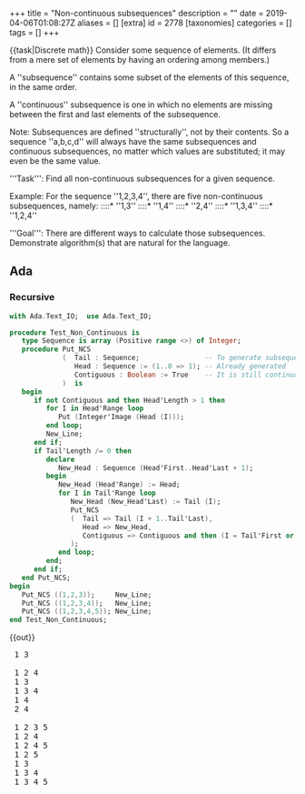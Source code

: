 +++
title = "Non-continuous subsequences"
description = ""
date = 2019-04-06T01:08:27Z
aliases = []
[extra]
id = 2778
[taxonomies]
categories = []
tags = []
+++

{{task|Discrete math}}
Consider some sequence of elements. (It differs from a mere set of elements by having an ordering among members.)

A ''subsequence'' contains some subset of the elements of this sequence, in the same order.

A ''continuous'' subsequence is one in which no elements are missing between the first and last elements of the subsequence.

Note: Subsequences are defined ''structurally'', not by their contents.
So a sequence ''a,b,c,d'' will always have the same subsequences and continuous subsequences, no matter which values are substituted; it may even be the same value.

'''Task''': Find all non-continuous subsequences for a given sequence.

Example: For the sequence   ''1,2,3,4'',   there are five non-continuous subsequences, namely:
::::*   ''1,3''
::::*   ''1,4''
::::*   ''2,4''
::::*   ''1,3,4''
::::*   ''1,2,4''

'''Goal''': There are different ways to calculate those subsequences. Demonstrate algorithm(s) that are natural for the language.


## Ada


### Recursive


```ada
with Ada.Text_IO;  use Ada.Text_IO;

procedure Test_Non_Continuous is
   type Sequence is array (Positive range <>) of Integer;
   procedure Put_NCS
             (  Tail : Sequence;                -- To generate subsequences of
                Head : Sequence := (1..0 => 1); -- Already generated
                Contiguous : Boolean := True    -- It is still continuous
             )  is
   begin
      if not Contiguous and then Head'Length > 1 then
         for I in Head'Range loop
            Put (Integer'Image (Head (I)));
         end loop;
         New_Line;
      end if;
      if Tail'Length /= 0 then
         declare
            New_Head : Sequence (Head'First..Head'Last + 1);
         begin
            New_Head (Head'Range) := Head;
            for I in Tail'Range loop
               New_Head (New_Head'Last) := Tail (I);
               Put_NCS
               (  Tail => Tail (I + 1..Tail'Last),
                  Head => New_Head,
                  Contiguous => Contiguous and then (I = Tail'First or else Head'Length = 0)
               );
            end loop;
         end;
      end if;
   end Put_NCS;
begin
   Put_NCS ((1,2,3));     New_Line;
   Put_NCS ((1,2,3,4));   New_Line;
   Put_NCS ((1,2,3,4,5)); New_Line;
end Test_Non_Continuous;
```


{{out}}
<pre style="height:30ex;overflow:scroll"> 1 3

 1 2 4
 1 3
 1 3 4
 1 4
 2 4

 1 2 3 5
 1 2 4
 1 2 4 5
 1 2 5
 1 3
 1 3 4
 1 3 4 5
 1 3 5
 1 4
 1 4 5
 1 5
 2 3 5
 2 4
 2 4 5
 2 5
 3 5
```



## ALGOL 68


### Recursive

{{trans|Ada}} - note: This specimen retains the original [[Non-continuous subsequences#Ada|Ada]] coding style.
{{wont work with|ALGOL 68|Revision 1 - ANDIF, OREL extensions to language used - used to mimic Ada}}
{{works with|ALGOL 68G|Any - tested with release [http://sourceforge.net/projects/algol68/files/algol68g/algol68g-1.18.0/algol68g-1.18.0-9h.tiny.el5.centos.fc11.i386.rpm/download 1.18.0-9h.tiny]}}

{{works with|ELLA ALGOL 68|Any (with appropriate job cards) - tested with release [http://sourceforge.net/projects/algol68/files/algol68toc/algol68toc-1.8.8d/algol68toc-1.8-8d.fc9.i386.rpm/download 1.8-8d]}}

```algol68
PROC test non continuous = VOID: BEGIN
   MODE SEQMODE = CHAR;
   MODE SEQ = [1:0]SEQMODE;
   MODE YIELDSEQ = PROC(SEQ)VOID;

   PROC gen ncs =
             (  SEQ tail,       # To generate subsequences of #
                SEQ head,       #           Already generated #
                BOOL contiguous,#      It is still continuous #
                YIELDSEQ yield
             )  VOID:
   BEGIN
      IF NOT contiguous ANDTH UPB head > 1 THEN
         yield (head)
      FI;
      IF UPB tail /= 0 THEN
            [UPB head+1]SEQMODE new head;
            new head [:UPB head] := head;
            FOR i TO UPB tail DO
               new head [UPB new head] := tail [i];
               gen ncs
               (  tail[i + 1:UPB tail],
                  new head,
                  contiguous ANDTH (i = LWB tail OREL UPB head = 0),
                  yield
               )
            OD
      FI
   END # put ncs #;

 # FOR SEQ seq IN # gen ncs(("a","e","i","o","u"), (), TRUE, # ) DO ( #
 ##   (SEQ seq)VOID:
      print((seq, new line))
 # OD # )
END; test non continuous
```

{{out}}

```txt

aeiu
aeo
aeou
aeu
ai
aio
aiou
aiu
ao
aou
au
eiu
eo
eou
eu
iu

```


### Iterative

{{trans|C}} - note: This specimen retains the original [[Non-continuous subsequences#C|C]] coding style.

{{works with|ALGOL 68|Revision 1 - no extensions to language used}}

{{works with|ALGOL 68G|Any - tested with release [http://sourceforge.net/projects/algol68/files/algol68g/algol68g-1.18.0/algol68g-1.18.0-9h.tiny.el5.centos.fc11.i386.rpm/download 1.18.0-9h.tiny]}}

{{works with|ELLA ALGOL 68|Any (with appropriate job cards) - tested with release [http://sourceforge.net/projects/algol68/files/algol68toc/algol68toc-1.8.8d/algol68toc-1.8-8d.fc9.i386.rpm/download 1.8-8d]}}

Note: This specimen can only handle sequences of length less than ''bits width'' of '''bits'''.

```algol68
MODE SEQMODE = STRING;
MODE SEQ = [1:0]SEQMODE;
MODE YIELDSEQ = PROC(SEQ)VOID;

PROC gen ncs = (SEQ seq, YIELDSEQ yield)VOID:
BEGIN
  IF UPB seq - 1 > bits width THEN stop FI;
  [UPB seq]SEQMODE out;  INT upb out;

  BITS lim := 16r1 SHL UPB seq;
  BITS upb k := lim SHR 1;
  # assert(lim); #

  BITS empty = 16r000000000; # const #

  FOR j TO ABS lim-1 DO
    INT state := 1;
    BITS k1 := upb k;
    WHILE k1 NE empty DO
      BITS b := BIN j AND k1;
      CASE state IN
        # state 1 # IF b NE empty THEN state +:= 1 FI,
        # state 2 # IF b EQ empty THEN state +:= 1 FI,
        # state 3 #
          BEGIN
            IF b EQ empty THEN GO TO continue k1 FI;
            upb out := 0;
            BITS k2 := upb k; FOR i WHILE k2 NE empty DO
              IF (BIN j AND k2) NE empty THEN out[upb out +:= 1] := seq[i] FI;
              k2 := k2 SHR 1
            OD;
            yield(out[:upb out]);
            k1 := empty # empty: ending containing loop #
         END
      ESAC;
      continue k1: k1 := k1 SHR 1
    OD
  OD
END;

main:(
  []STRING seqs = ("a","e","i","o","u");
# FOR SEQ seq IN # gen ncs(seqs, # ) DO ( #
##   (SEQ seq)VOID:
    print((seq, new line))
# OD # )
)
```

{{out}}

```txt

iu
eu
eo
eou
eiu
au
ao
aou
ai
aiu
aio
aiou
aeu
aeo
aeou
aeiu

```



## AutoHotkey

using filtered templates
ahk forum: [http://www.autohotkey.com/forum/viewtopic.php?p=277328#277328 discussion]


```AutoHotkey
MsgBox % noncontinuous("a,b,c,d,e", ",")
MsgBox % noncontinuous("1,2,3,4", ",")

noncontinuous(list, delimiter)
{
stringsplit, seq, list, %delimiter%
n := seq0                                            ; sequence length
Loop % x := (1<<n) - 1 {                                  ; try all 0-1 candidate sequences
   If !RegExMatch(b:=ToBin(A_Index,n),"^0*1*0*$") {  ; drop continuous subsequences
      Loop Parse, b
         t .= A_LoopField ? seq%A_Index% " " : ""         ; position -> number
		 t .= "`n"                                   ; new sequences in new lines
   }
}
return t
}

ToBin(n,W=16) {  ; LS W-bits of Binary representation of n
   Return W=1 ? n&1 : ToBin(n>>1,W-1) . n&1
}
```



## BBC BASIC

{{works with|BBC BASIC for Windows}}

```bbcbasic
      DIM list1$(3)
      list1$() = "1", "2", "3", "4"
      PRINT "For [1, 2, 3, 4] non-continuous subsequences are:"
      PROCnon_continuous_subsequences(list1$())
      DIM list2$(4)
      list2$() = "1", "2", "3", "4", "5"
      PRINT "For [1, 2, 3, 4, 5] non-continuous subsequences are:"
      PROCnon_continuous_subsequences(list2$())
      END

      DEF PROCnon_continuous_subsequences(l$())
      LOCAL i%, j%, g%, n%, r%, s%, w%, a$, b$
      n% = DIM(l$(),1)
      FOR s% = 0 TO n%-2
        FOR g% = s%+1 TO n%-1
          a$ = "["
          FOR i% = s% TO g%-1
            a$ += l$(i%) + ", "
          NEXT
          FOR w% = 1 TO n%-g%
            r% = n%+1-g%-w%
            FOR i% = 1 TO 2^r%-1 STEP 2
              b$ = a$
              FOR j% = 0 TO r%-1
                IF i% AND 2^j% b$ += l$(g%+w%+j%) + ", "
              NEXT
              PRINT LEFT$(LEFT$(b$)) + "]"
            NEXT i%
          NEXT w%
        NEXT g%
      NEXT s%
      ENDPROC
```

{{out}}

```txt

For [1, 2, 3, 4] non-continuous subsequences are:
[1, 3]
[1, 3, 4]
[1, 4]
[1, 2, 4]
[2, 4]
For [1, 2, 3, 4, 5] non-continuous subsequences are:
[1, 3]
[1, 3, 4]
[1, 3, 5]
[1, 3, 4, 5]
[1, 4]
[1, 4, 5]
[1, 5]
[1, 2, 4]
[1, 2, 4, 5]
[1, 2, 5]
[1, 2, 3, 5]
[2, 4]
[2, 4, 5]
[2, 5]
[2, 3, 5]
[3, 5]

```



## Bracmat


```Bracmat
( ( noncontinuous
  =   sub
    .     ( sub
          =   su a nc
            .   !arg:(?su.?nc)
              &   !su
                :   %
                    %?a
                    ( %:[%(sub$(!sjt.!nc !a))
                    |   ?
                      & !nc:~
                      & out$(!nc !a)
                      & ~
                    )
          )
        & sub$(dummy !arg.)
      |
  )
& noncontinuous$(e r n i t)
);

```

{{out}}

```txt
e n t
e n
e n i
e n i t
e i
e i t
e t
e r i
e r i t
e r t
e r n t
r i
r i t
r t
r n t
n t
```



## C

Note: This specimen can only handle lists of length less than the number of bits in an '''int'''.

```C>#include <assert.h

#include <stdio.h>

int main(int c, char **v)
{
	unsigned int n = 1 << (c - 1), i = n, j, k;
	assert(n);

	while (i--) {
		if (!(i & (i + (i & -(int)i)))) // consecutive 1s
			continue;

		for (j = n, k = 1; j >>= 1; k++)
			if (i & j) printf("%s ", v[k]);

		putchar('\n');
	}

	return 0;
}
```

Example use:

```txt

$ ./noncont 1 2 3 4
1 2 4
1 3 4
1 3
2 4
1 4
$ ./noncont 1 2 3 4 5 6 7 8 9 0 | wc -l
968

```


Using "consecutive + gap + any subsequence" to produce disjointed sequences:

```c
#include <assert.h>
#include <stdio.h>
#include <stdlib.h>

void binprint(unsigned int n, unsigned int m)
{
	char c[sizeof(n) * 8 + 1];
	int i = 0;
	while (m >>= 1)	c[i++] = n & m ? '#' : '-';
	c[i] = 0;
	puts(c);
}

int main(int c, char **v)
{
	unsigned int n, gap, left, right;
	if (c < 2 || ! (n = 1 << atoi(v[1]))) n = 16;

	for (gap = 2; gap < n; gap <<= 1)
		for (left = gap << 1; left < n; left |= left << 1)
			for (right = 1; right < gap; right++)
				binprint(left | right, n);

	return 0;
}
```


### Recursive method

Using recursion and a state transition table.

```c
#include <stdio.h>

typedef unsigned char sint;
enum states { s_blnk = 0, s_tran, s_cont, s_disj };

/* Recursively look at each item in list, taking both choices of
   picking the item or not.  The state at each step depends on prvious
   pickings, with the state transition table:
	blank + no pick -> blank
	blank + pick -> contiguous
	transitional + no pick -> transitional
	transitional + pick -> disjoint
	contiguous + no pick -> transitional
	contiguous + pick -> contiguous
	disjoint + pick -> disjoint
	disjoint + no pick -> disjoint
   At first step, before looking at any item, state is blank.
   Because state is known at each step and needs not be calculated,
   it can be quite fast.
*/
unsigned char tbl[][2] = {
	{ s_blnk, s_cont },
	{ s_tran, s_disj },
	{ s_tran, s_cont },
	{ s_disj, s_disj },
};

void pick(sint n, sint step, sint state, char **v, unsigned long bits)
{
	int i, b;
	if (step == n) {
		if (state != s_disj) return;
		for (i = 0, b = 1; i < n; i++, b <<= 1)
			if ((b & bits)) printf("%s ", v[i]);
		putchar('\n');
		return;
	}

	bits <<= 1;
	pick(n, step + 1, tbl[state][0], v, bits); /* no pick */
	pick(n, step + 1, tbl[state][1], v, bits | 1); /* pick */
}

int main(int c, char **v)
{
	if (c - 1 >= sizeof(unsigned long) * 4)
		printf("Too many items");
	else
		pick(c - 1, 0, s_blnk, v + 1, 0);
	return 0;
}
```
running it:

```txt
% ./a.out 1 2 3 4
1 3
1 4
2 4
1 2 4
1 3 4
% ./a.out 1 2 3 4 5 6 7 8 9 0 | wc -l
968
```



## C++


```cpp

/*
 * Nigel Galloway, July 19th., 2017 - Yes well is this any better?
 */
class N{
  uint n,i,g,e,l;
public:
  N(uint n): n(n-1),i{},g{},e(1),l(n-1){}
  bool hasNext(){
    g=(1<<n)+e;for(i=l;i<n;++i) g+=1<<i;
    if (l==2)             {l=--n; e=1; return true;}
    if (e<((1<<(l-1))-1)) {++e;        return true;}
                           e=1; --l;   return (l>0);
  }
  uint next() {return g;}
};

```

Which may be used as follows:

```cpp

int main(){
  N n(4);
  while (n.hasNext()) std::cout << n.next() << "\t* " << std::bitset<4>(n.next()) << std::endl;
}

```

{{out}}

```txt

9       * 1001
10      * 1010
11      * 1011
13      * 1101
5       * 0101

```

I can count the length of the sequence:

```cpp

int main(){
  N n(31);
  int z{};for (;n.hasNext();++z); std::cout << z << std::endl;
}

```

{{out}}

```txt

2147483151

```



## C#


```c#
using System;
using System.Collections.Generic;
using System.Linq;

class Program
{
    public static void Main() {
        var sequence = new[] { "A", "B", "C", "D" };
        foreach (var subset in Subsets(sequence.Length).Where(s => !IsContinuous(s))) {
            Console.WriteLine(string.Join(" ", subset.Select(i => sequence[i])));
        }
    }

    static IEnumerable<List<int>> Subsets(int length) {
        int[] values = Enumerable.Range(0, length).ToArray();
        var stack = new Stack<int>(length);
        for (int i = 0; stack.Count > 0 || i < length; ) {
            if (i < length) {
                stack.Push(i++);
                yield return (from index in stack.Reverse() select values[index]).ToList();
            } else {
                i = stack.Pop() + 1;
                if (stack.Count > 0) i = stack.Pop() + 1;
            }
        }
    }

    static bool IsContinuous(List<int> list) => list[list.Count - 1] - list[0] + 1 == list.Count;

}
```

{{out}}

```txt

A B D
A C
A C D
A D
B D

```



## Clojure


Here's a simple approach that uses the clojure.contrib.combinatorics library to generate subsequences, and then filters out the continuous subsequences using a naïve subseq test:


```lisp

(use '[clojure.contrib.combinatorics :only (subsets)])

(defn of-min-length [min-length]
  (fn [s] (>= (count s) min-length)))

(defn runs [c l]
  (map (partial take l) (take-while not-empty (iterate rest c))))

(defn is-subseq? [c sub]
  (some identity (map = (runs c (count sub)) (repeat sub))))

(defn non-continuous-subsequences [s]
  (filter (complement (partial is-subseq? s)) (subsets s)))


(filter (of-min-length 2) (non-continuous-subsequences [:a :b :c :d]))

```



## CoffeeScript

Use binary bitmasks to enumerate our sequences.

```coffeescript

is_contigous_binary = (n) ->
  # return true if binary representation of n is
  # of the form 1+0+
  # examples:
  #     0 true
  #     1 true
  #   100 true
  #   110 true
  #  1001 false
  #  1010 false

  # special case zero, or you'll get an infinite loop later
  return true if n == 0

  # first remove 0s from end
  while n % 2 == 0
    n = n / 2

  # next, take advantage of the fact that a continuous
  # run of 1s would be of the form 2^n - 1
  is_power_of_two(n + 1)

is_power_of_two = (m) ->
  while m % 2 == 0
    m = m / 2
  m == 1

seq_from_bitmap = (arr, n) ->
  # grabs elements from array according to a bitmap
  # e.g. if n == 13 (1101), and arr = ['a', 'b', 'c', 'd'],
  # then return ['a', 'c', 'd'] (flipping bits to 1011, so
  # that least significant bit comes first)
  i = 0
  new_arr = []
  while n > 0
    if n % 2 == 1
      new_arr.push arr[i]
      n -= 1
    n /= 2
    i += 1
  new_arr

non_contig_subsequences = (arr) ->
  # Return all subsqeuences from an array that have a "hole" in
  # them.  The order of the subsequences is not specified here.

  # This algorithm uses binary counting, so it is limited to
  # small lists, but large lists would be unwieldy regardless.
  bitmasks = [0...Math.pow(2, arr.length)]
  (seq_from_bitmap arr, n for n in bitmasks when !is_contigous_binary n)

arr = [1,2,3,4]
console.log non_contig_subsequences arr
for n in [1..10]
  arr = [1..n]
  num_solutions = non_contig_subsequences(arr).length
  console.log "for n=#{n} there are #{num_solutions} solutions"

```


{{out}}

```txt

> coffee non_contig_subseq.coffee
[ [ 1, 3 ],
  [ 1, 4 ],
  [ 2, 4 ],
  [ 1, 2, 4 ],
  [ 1, 3, 4 ] ]
for n=1 there are 0 solutions
for n=2 there are 0 solutions
for n=3 there are 1 solutions
for n=4 there are 5 solutions
for n=5 there are 16 solutions
for n=6 there are 42 solutions
for n=7 there are 99 solutions
for n=8 there are 219 solutions
for n=9 there are 466 solutions
for n=10 there are 968 solutions

```



## Common Lisp


<!-- kind thanks to people on #lisp for keeping me company while i debugged this one.
     originally i had (mapcar #'car ...) in function's last expression and sat dumbfounded
     looking at the screen wondering what's wrong for about half an hour -->


```lisp
(defun all-subsequences (list)
  (labels ((subsequences (tail &optional (acc '()) (result '()))
             "Return a list of the subsequence designators of the
              subsequences of tail. Each subsequence designator is a
              list of tails of tail, the subsequence being the first
              element of each tail."
             (if (endp tail)
               (list* (reverse acc) result)
               (subsequences (rest tail) (list* tail acc)
                             (append (subsequences (rest tail) acc) result))))
           (continuous-p (subsequence-d)
             "True if the designated subsequence is continuous."
             (loop for i in subsequence-d
                   for j on (first subsequence-d)
                   always (eq i j)))
           (designated-sequence (subsequence-d)
             "Destructively transforms a subsequence designator into
              the designated subsequence."
             (map-into subsequence-d 'first subsequence-d)))
    (let ((nc-subsequences (delete-if #'continuous-p (subsequences list))))
      (map-into nc-subsequences #'designated-sequence nc-subsequences))))
```


{{trans|Scheme}}


```lisp
(defun all-subsequences2 (list)
  (labels ((recurse (s list)
             (if (endp list)
                 (if (>= s 3)
                     '(())
                     '())
                 (let ((x (car list))
                       (xs (cdr list)))
                   (if (evenp s)
                       (append (mapcar (lambda (ys) (cons x ys))
                                       (recurse (+ s 1) xs))
                               (recurse s xs))
                       (append (mapcar (lambda (ys) (cons x ys))
                                       (recurse s xs))
                               (recurse (+ s 1) xs)))))))
    (recurse 0 list)))
```



## D


### Recursive Version

{{trans|Python}}

```d
T[][] ncsub(T)(in T[] seq, in uint s=0) pure nothrow @safe {
    if (seq.length) {
        typeof(return) aux;
        foreach (ys; ncsub(seq[1 .. $], s + !(s % 2)))
            aux ~= seq[0] ~ ys;
        return aux ~ ncsub(seq[1 .. $], s + s % 2);
    } else
        return new typeof(return)(s >= 3, 0);
}

void main() @safe {
    import std.stdio;

    [1, 2, 3].ncsub.writeln;
    [1, 2, 3, 4].ncsub.writeln;
    foreach (const nc; [1, 2, 3, 4, 5].ncsub)
        nc.writeln;
}
```

{{out}}

```txt
[[1, 3]]
[[1, 2, 4], [1, 3, 4], [1, 3], [1, 4], [2, 4]]
[1, 2, 3, 5]
[1, 2, 4, 5]
[1, 2, 4]
[1, 2, 5]
[1, 3, 4, 5]
[1, 3, 4]
[1, 3, 5]
[1, 3]
[1, 4, 5]
[1, 4]
[1, 5]
[2, 3, 5]
[2, 4, 5]
[2, 4]
[2, 5]
[3, 5]
```



### Faster Lazy Version

This version doesn't copy the sub-arrays.

```d
struct Ncsub(T) {
    T[] seq;

    int opApply(int delegate(ref T[]) dg) const {
        immutable n = seq.length;
        int result;
        auto S = new T[n];

        OUTER: foreach (immutable i; 1 .. 1 << n) {
            uint lenS;
            bool nc = false;
            foreach (immutable j; 0 .. n + 1) {
                immutable k = i >> j;
                if (k == 0) {
                    if (nc) {
                        auto auxS = S[0 .. lenS];
                        result = dg(auxS);
                        if (result)
                            break OUTER;
                    }
                    break;
                } else if (k % 2) {
                    S[lenS] = seq[j];
                    lenS++;
                } else if (lenS)
                    nc = true;
            }
        }

        return result;
    }
}

void main() {
    import std.array, std.range;

    //assert(24.iota.array.Ncsub!int.walkLength == 16_776_915);
    auto r = 24.iota.array;
    uint counter = 0;
    foreach (s; Ncsub!int(r))
        counter++;
    assert(counter == 16_776_915);
}
```



### Generator Version

This version doesn't copy the sub-arrays, and it's a little slower than the opApply-based version.

```d
import std.stdio, std.array, std.range, std.concurrency;

Generator!(T[]) ncsub(T)(in T[] seq) {
    return new typeof(return)({
        immutable n = seq.length;
        auto S = new T[n];

        foreach (immutable i; 1 .. 1 << n) {
            uint lenS = 0;
            bool nc = false;
            foreach (immutable j; 0 .. n + 1) {
                immutable k = i >> j;
                if (k == 0) {
                    if (nc)
                        yield(S[0 .. lenS]);
                    break;
                } else if (k % 2) {
                    S[lenS] = seq[j];
                    lenS++;
                } else if (lenS)
                    nc = true;
            }
        }
    });
}

void main() {
    assert(24.iota.array.ncsub.walkLength == 16_776_915);

    [1, 2, 3].ncsub.writeln;
    [1, 2, 3, 4].ncsub.writeln;
    foreach (const nc; [1, 2, 3, 4, 5].ncsub)
        nc.writeln;
}
```



## Elixir

{{trans|Erlang}}

```elixir
defmodule RC do
  defp masks(n) do
    maxmask = trunc(:math.pow(2, n)) - 1
    Enum.map(3..maxmask, &Integer.to_string(&1, 2))
    |> Enum.filter_map(&contains_noncont(&1), &String.rjust(&1, n, ?0)) # padding
  end

  defp contains_noncont(n) do
    Regex.match?(~r/10+1/, n)
  end

  defp apply_mask_to_list(mask, list) do
    Enum.zip(to_char_list(mask), list)
    |> Enum.filter_map(fn {include, _} -> include > ?0 end, fn {_, value} -> value end)
  end

  def ncs(list) do
    Enum.map(masks(length(list)), fn mask -> apply_mask_to_list(mask, list) end)
  end
end

IO.inspect RC.ncs([1,2,3])
IO.inspect RC.ncs([1,2,3,4])
IO.inspect RC.ncs('abcd')
```


{{out}}

```txt

[[1, 3]]
[[2, 4], [1, 4], [1, 3], [1, 3, 4], [1, 2, 4]]
['bd', 'ad', 'ac', 'acd', 'abd']

```



## Erlang

Erlang's not optimized for strings or math, so this is pretty inefficient. Nonetheless, it works by generating the set of all possible "bitmasks" (represented as strings), filters for those with non-continuous subsequences, and maps from that set over the list. One immediate point for optimization that would complicate the code a bit would be to compile the regular expression, the problem being where you'd put it.


```erlang
-module(rosetta).
-export([ncs/1]).

masks(N) ->
    MaxMask = trunc(math:pow(2, N)),
    Total = lists:map(fun(X) -> integer_to_list(X, 2) end,
                lists:seq(3, MaxMask)),
    Filtered = lists:filter(fun(X) -> contains_noncont(X) end, Total),
    lists:map(fun(X) -> string:right(X, N, $0) end, Filtered). % padding

contains_noncont(N) ->
    case re:run(N, "10+1") of
        {match, _} -> true;
        nomatch -> false
    end.

apply_mask_to_list(Mask, List) ->
    Zipped = lists:zip(Mask, List),
    Filtered = lists:filter(fun({Include, _}) -> Include > 48 end, Zipped),
    lists:map(fun({_, Value}) -> Value end, Filtered).

ncs(List) ->
    lists:map(fun(Mask) -> apply_mask_to_list(Mask, List) end,
                masks(length(List))).
```


{{out}}

```txt

Eshell V5.10.1  (abort with ^G)
1> c(rosetta).
{ok,rosetta}
2> rosetta:ncs([1,2,3,4]).
[[2,4],[1,4],[1,3],[1,3,4],[1,2,4]]

```


=={{header|F_Sharp|F#}}==
===Generate only the non-continuous subsequences===

```fsharp

(*
  A function to generate only the non-continuous subsequences.
  Nigel Galloway July 20th., 2017
*)
let N n =
  let     fn n = Seq.map (fun g->(2<<<n)+g)
  let rec fg n = seq{if n>0 then yield! seq{1..((1<<<n)-1)}|>fn n; yield! fg (n-1)|>fn n}
  Seq.collect fg ({1..(n-2)})

```

This may be used as follows:

```fsharp

let Ng ng = N ng |> Seq.iter(fun n->printf "%2d -> " n; {0..(ng-1)}|>Seq.iter (fun g->if (n&&&(1<<<g))>0 then printf "%d " (g+1));printfn "")
Ng 4

```

{{out}}

```txt

 5 -> 1 3
 9 -> 1 4
10 -> 2 4
11 -> 1 2 4
13 -> 1 3 4

```

Counting the number of non-continuous subsequences is interesting:

```txt

> Seq.length (N 20);;
Real: 00:00:00.169, CPU: 00:00:00.169, GC gen0: 0, gen1: 0
val it : int = 1048365
> Seq.length (N 23);;
Real: 00:00:01.238, CPU: 00:00:01.239, GC gen0: 0, gen1: 0
val it : int = 8388331
> Seq.length (N 24);;
Real: 00:00:02.520, CPU: 00:00:02.523, GC gen0: 0, gen1: 0
val it : int = 16776915
> Seq.length (N 25);;
Real: 00:00:04.926, CPU: 00:00:04.930, GC gen0: 0, gen1: 0
val it : int = 33554106

```


### Generate all subsequences and filter out the continuous


```fsharp

(*
  A function to filter out continuous subsequences.
  Nigel Galloway July 24th., 2017
*)
let Nonseq n=
  let fn = function
    |((n,0),true )->(n+1,1)
    |((n,_),false)->(n,0)
    |(n,_)        ->n
  {5..(1<<<n)-1}|>Seq.choose(fun i->if fst({0..n-1}|>Seq.takeWhile(fun n->(1<<<(n-1))<i)|>Seq.fold(fun n g->fn (n,(i&&&(1<<<g)>0)))(0,0)) > 1 then Some(i) else None)

```

Again counting the number of non-continuous subsequences

```txt

> Seq.length (Nonseq 20);;
Real: 00:00:02.356, CPU: 00:00:02.389, GC gen0: 183, gen1: 0
val it : int = 1048365
> Seq.length (Nonseq 23);;
Real: 00:00:20.714, CPU: 00:00:20.950, GC gen0: 1571, gen1: 0
val it : int = 8388331
> Seq.length (Nonseq 24);;
Real: 00:00:43.129, CPU: 00:00:43.601, GC gen0: 3216, gen1: 0
val it : int = 16776915
> Seq.length (Nonseq 25);;
Real: 00:01:28.853, CPU: 00:01:29.869, GC gen0: 6577, gen1: 0
val it : int = 33554106

```


### Conclusion

Find a better filter or use the generator.


## Go

Generate the power set (power sequence, actually) with a recursive function, but keep track of the state of the subsequence on the way down.  When you get to the bottom, if state == non-continuous, then include the subsequence.  It's just filtering merged in with generation.

```go
package main

import "fmt"

const ( // state:
    m   = iota // missing:  all elements missing so far
    c          // continuous:  all elements included so far are continuous
    cm         // one or more continuous followed by one or more missing
    cmc        // non-continuous subsequence
)

func ncs(s []int) [][]int {
    if len(s) < 3 {
        return nil
    }
    return append(n2(nil, s[1:], m), n2([]int{s[0]}, s[1:], c)...)
}

var skip = []int{m, cm, cm, cmc}
var incl = []int{c, c, cmc, cmc}

func n2(ss, tail []int, seq int) [][]int {
    if len(tail) == 0 {
        if seq != cmc {
            return nil
        }
        return [][]int{ss}
    }
    return append(n2(append([]int{}, ss...), tail[1:], skip[seq]),
        n2(append(ss, tail[0]), tail[1:], incl[seq])...)
}

func main() {
    ss := ncs([]int{1, 2, 3, 4})
    fmt.Println(len(ss), "non-continuous subsequences:")
    for _, s := range ss {
        fmt.Println("  ", s)
    }
}
```

{{out}}

```txt

5 non-continuous subsequences:
   [2 4]
   [1 4]
   [1 3]
   [1 3 4]
   [1 2 4]

```



## Haskell



### Generalized monadic filter



```haskell
action p x = if p x then succ x else x

fenceM p q s []     = guard (q s) >> return []
fenceM p q s (x:xs) = do
  (f,g) <- p
  ys <- fenceM p q (g s) xs
  return $ f x ys

ncsubseq = fenceM [((:), action even), (flip const, action odd)] (>= 3) 0
```


{{out}}

```txt
*Main> ncsubseq [1..3]
[[1,3]]
*Main> ncsubseq [1..4]
[[1,2,4],[1,3,4],[1,3],[1,4],[2,4]]
*Main> ncsubseq [1..5]
[[1,2,3,5],[1,2,4,5],[1,2,4],[1,2,5],[1,3,4,5],[1,3,4],[1,3,5],[1,3],[1,4,5],[1,4],[1,5],[2,3,5],[2,4,5],[2,4],[2,5],[3,5]]
```



### Filtered templates


This implementation works by computing templates of all possible subsequences of the given length of sequence, discarding the continuous ones, then applying the remaining templates to the input list.


```haskell
continuous = null . dropWhile not . dropWhile id . dropWhile not
ncs xs = map (map fst . filter snd . zip xs) $
           filter (not . continuous) $
             mapM (const [True,False]) xs
```



### Recursive

Recursive method with powerset as helper function.


```haskell
import Data.List

poset = foldr (\x p -> p ++ map (x:) p) [[]]

ncsubs [] = [[]]
ncsubs (x:xs) = tail $ nc [x] xs
  where
    nc [_] [] = [[]]
    nc (_:x:xs) [] = nc [x] xs
    nc  xs (y:ys) = (nc (xs++[y]) ys) ++ map (xs++) (tail $ poset ys)
```


{{out}}

```txt

 *Main> ncsubs "aaa"
 ["aa"]
 (0.00 secs, 0 bytes)
 *Main> ncsubs [9..12]
 [[10,12],[9,10,12],[9,12],[9,11],[9,11,12]]
 (0.00 secs, 522544 bytes)
 *Main> ncsubs []
 [[]]
 (0.00 secs, 0 bytes)
 *Main> ncsubs [1]
 []
 (0.00 secs, 0 bytes)

```


A disjointed subsequence is a consecutive subsequence followed by a gap,
then by any nonempty subsequence to its right:

```haskell
import Data.List (subsequences, tails, delete)

disjoint a = concatMap (cutAt a) [1..length a - 2] where
	cutAt s n = [a ++ b |	b <- delete [] (subsequences right),
				a <- init (tails left) ] where
		(left, _:right) = splitAt n s

main = print $ length $ disjoint [1..20]
```


Build a lexicographic list of consecutive subsequences,
and a list of all subsequences, then subtract one from the other:

```haskell
import Data.List (inits, tails)

subseqs = foldr (\x s -> [x] : map (x:) s ++ s) []

consecs = concatMap (tail.inits) . tails

minus [] [] = []
minus (a:as) bb@(b:bs)
	| a == b = minus as bs
	| otherwise = a:minus as bb

disjoint s = (subseqs s) `minus` (consecs s)

main = mapM_ print $ disjoint [1..4]
```



## J

We select those combinations where the end of the first continuous subsequence appears before the start of the last continuous subsequence:


```J
allmasks=: 2 #:@i.@^ #
firstend=:1 0 i.&1@E."1 ]
laststart=: 0 1 {:@I.@E."1 ]
noncont=: <@#~ (#~ firstend < laststart)@allmasks
```


Example use:

```J
   noncont 1+i.4
┌───┬───┬───┬─────┬─────┐
│2 4│1 4│1 3│1 3 4│1 2 4│
└───┴───┴───┴─────┴─────┘
   noncont 'aeiou'
┌──┬──┬──┬───┬───┬──┬──┬───┬──┬───┬───┬────┬───┬───┬────┬────┐
│iu│eu│eo│eou│eiu│au│ao│aou│ai│aiu│aio│aiou│aeu│aeo│aeou│aeiu│
└──┴──┴──┴───┴───┴──┴──┴───┴──┴───┴───┴────┴───┴───┴────┴────┘
   #noncont i.10
968
```


Alternatively, since there are relatively few continuous sequences, we could specifically exclude them:


```J
contmasks=: a: ;@,  1 <:/~@i.&.>@i.@+ #
noncont=: <@#~ (allmasks -. contmasks)
```


(we get the same behavior from this implementation)


## Java


```java
public class NonContinuousSubsequences {

    public static void main(String args[]) {
        seqR("1234", "", 0, 0);
    }

    private static void seqR(String s, String c, int i, int added) {
        if (i == s.length()) {
            if (c.trim().length() > added)
                System.out.println(c);
        } else {
            seqR(s, c + s.charAt(i), i + 1, added + 1);
            seqR(s, c + ' ', i + 1, added);
        }
    }
}
```



```txt
12 4
1 34
1 3
1  4
 2 4
```



## JavaScript

Uses powerset() function from [[Power Set#JavaScript|here]]. Uses a JSON stringifier from http://www.json.org/js.html

{{works with|SpiderMonkey}}

```javascript
function non_continuous_subsequences(ary) {
    var non_continuous = new Array();
    for (var i = 0; i < ary.length; i++) {
        if (! is_array_continuous(ary[i])) {
            non_continuous.push(ary[i]);
        }
    }
    return non_continuous;
}

function is_array_continuous(ary) {
    if (ary.length < 2)
        return true;
    for (var j = 1; j < ary.length; j++) {
        if (ary[j] - ary[j-1] != 1) {
            return false;
        }
    }
    return true;
}

load('json2.js'); /* http://www.json.org/js.html */

print(JSON.stringify( non_continuous_subsequences( powerset([1,2,3,4]))));
```


{{out}}

```txt
[[1,3],[1,4],[2,4],[1,2,4],[1,3,4]]
```



## jq

{{works with|jq|1.4}}
In order to handle arrays of more than a handful of elements, we define
non_continuous_subsequences/0 as a generator; that is, it produces a
stream of arrays, each of which is a non-continuous subsequence of the given sequence.

Since the non-continuous subsequences are dense in the set of all
subsets, we will use the powerset approach, and accordingly begin by
defining subsets/0 as a generator.

```jq
# Generate a stream of subsets of the input array
def subsets:
  if length == 0 then []
  else .[0] as $first
    | (.[1:] | subsets)
    | ., ([$first] + .)
  end ;

# Generate a stream of non-continuous indices in the range 0 <= i < .
def non_continuous_indices:
  [range(0;.)] | subsets
  | select(length > 1 and length != 1 + .[length-1] - .[0]) ;

def non_continuous_subsequences:
  (length | non_continuous_indices) as $ix
  | [.[ $ix[] ]] ;
```

'''Example''':
To show that the above approach can be used for relatively large n, let us count the number of non-continuous subsequences of [0, 1, ..., 19].

```jq
def count(f): reduce f as $i (0; . + 1);

count( [range(0;20)] | non_continuous_subsequences)

```

{{out}}
 $ jq -n -f powerset_generator.jq
 1048365


## Julia

{{works with|Julia|0.6}}

This solution uses an iterator over non-contiguous sub-sequences, <tt>NCSubSeq</tt>.  In the spirit of Julia's <tt>permutations</tt> and <tt>combinations</tt> built-ins, <tt>NCSubSeq</tt> provides an array of indices that can be used to create each subsequence from the full sequence.  Sub-sequences are indexed by integers whose bit patterns indicate which members are included.

<tt>NCSubSeq</tt> works by filtering indices according to whether all <tt>1</tt>s in these indices have bit pattern that are contiguous (using the <tt>iscontseq</tt> functions).  This is an easy to implement approach.  Greater efficiency might be achieved by exploiting the property that a sequence is contiguous if and only if its index is a difference of two powers of 2.  This property is used to create the <tt>length(NCSubSeq(n))</tt> function, which gives the number of non-contiguous sub-sequences of a sequence of length <tt>n</tt>.

<tt>NCSubSeq</tt> works transparently for sequence lengths up to <tt>WORD_SIZE-1</tt> (typically 63).  It can be extended to work for longer sequences by casting <tt>n</tt> to a larger integer, e.g. using <tt>Big(n)</tt>.  A more polished implementation would handle this extension behind the scenes.

'''Iterator and Functions'''

```Julia
iscontseq(n::Integer) = count_zeros(n) == leading_zeros(n) + trailing_zeros(n)
iscontseq(n::BigInt)  = !ismatch(r"0", rstrip(bin(n), '0'))

function makeint2seq(n::Integer)
    const idex = collect(1:n)
    function int2seq(m::Integer)
        d = digits(m, 2, n)
        idex[d .== 1]
    end
    return int2seq
end

struct NCSubSeq{T<:Integer}
    n::T
end

mutable struct NCSubState{T<:Integer}
    m::T
    m2s::Function
end

Base.iteratorsize(::NCSubSeq) = Base.HasLength()
Base.length(a::NCSubSeq) = 2 ^ a.n - a.n * (a.n + 1) ÷ 2 - 1

Base.start(a::NCSubSeq) = NCSubState(5, makeint2seq(a.n))
Base.done(a::NCSubSeq, as::NCSubState) = 2 ^ a.n - 3 < as.m
function Base.next(a::NCSubSeq, as::NCSubState)
    s = as.m2s(as.m)
    as.m += 1
    while iscontseq(as.m)
        as.m += 1
    end
    return (s, as)
end

n = 4
println("Testing NCSubSeq for ", n, " items:\n ", join(NCSubSeq(n), " "))

s = "Rosetta"
cs = split(s, "")
m = 10
n = length(NCSubSeq(length(s))) - m
println("\nThe first and last ", m, " NC sub-sequences of \"", s, "\":")
for (i, a) in enumerate(NCSubSeq(length(cs)))
    i <= m || n < i || continue
    println(@sprintf "%6d %s" i join(cs[a], ""))
    i == m || continue
    println("    .. ......")
end

using IterTools.chain

println("\nThe first and last ", m, " NC sub-sequences of \"", s, "\"")
for x in IterTools.chain(1:10, 20:10:40, big.(50:50:200))
    @printf "%7d → %d\n" x length(NCSubSeq(x))
end
```


{{out}}

```txt
Testing NCSubSeq for 4 items:
 [1, 3] [1, 4] [2, 4] [1, 2, 4] [1, 3, 4]

The first and last 10 NC sub-sequences of "Rosetta":
     1 Rs
     2 Re
     3 oe
     4 Roe
     5 Rse
     6 Rt
     7 ot
     8 Rot
     9 st
    10 Rst
    .. ......
    90 otta
    91 Rotta
    92 stta
    93 Rstta
    94 ostta
    95 Rostta
    96 Retta
    97 oetta
    98 Roetta
    99 Rsetta

The first and last 10 NC sub-sequences of "Rosetta"
      1 → 0
      2 → 0
      3 → 1
      4 → 5
      5 → 16
      6 → 42
      7 → 99
      8 → 219
      9 → 466
     10 → 968
     20 → 1048365
     30 → 1073741358
     40 → 1099511626955
     50 → 1125899906841348
    100 → 1267650600228229401496703200325
    150 → 1427247692705959881058285969449495136382735298
    200 → 1606938044258990275541962092341162602522202993782792835281275
```



## Kotlin


```scala
// version 1.1.2

fun <T> ncs(a: Array<T>) {
    fun generate(m: Int, k: Int, c: IntArray) {
        if (k == m) {
            if (c[m - 1] != c[0] + m - 1) {
                for (i in 0 until m)  print("${a[c[i]]} ")
                println()
            }
        }
        else {
            for (j in 0 until a.size) {
                if (k == 0 || j > c[k - 1]) {
                    c[k] = j
                    generate(m, k + 1, c)
                }
            }
        }
    }

    for (m in 2 until a.size) {
        val c = IntArray(m)
        generate(m, 0, c)
    }
}

fun main(args: Array<String>) {
    val a = arrayOf(1, 2, 3, 4)
    ncs(a)
    println()
    val ca = arrayOf('a', 'b', 'c', 'd', 'e')
    ncs(ca)
}
```


{{out}}

```txt

1 3
1 4
2 4
1 2 4
1 3 4

a c
a d
a e
b d
b e
c e
a b d
a b e
a c d
a c e
a d e
b c e
b d e
a b c e
a b d e
a c d e

```


## M2000 Interpreter


```M2000 Interpreter

Module Non_continuous_subsequences (item$(), display){
	Function positions(n) {
		function onebit {
			=lambda b=false (&c)-> {
				=b :if c then  b~:c=not b
			}
		}
		dim k(n)=onebit(), p(n)
		m=true
		flush
		for i=1 to 2^n {
			for j=0 to n-1 :p(j)= k(j)(&m) :next
			m1=p(0)
			m2=0
			for j=1 to n-1
				if m2 then if m1>p(j) then m2=2:exit for
				if m1 < p(j) then m2++
				m1=p(j)
			next
			if m2=2 then data cons(p())' push a copy of p() to end of stack
			m=true
		}
		=array([])
	}

	a=positions(len(item$()))
	if display then
		For i=0 to len(a)-1
			b=array(a,i)
			line$=format$("{0::-5})",i+1,)
			for j=0 to len(b)-1
				if array(b,j) then line$+=" "+item$(j)
			next
			print line$
			doc$<=line$+{
			}
		next
	end if
	line$="Non continuous subsequences:"+str$(len(a))
	Print line$
	doc$<=line$+{
	}
}
global doc$
document doc$   ' change string to document object
Non_continuous_subsequences ("1","2","3","4"), true
Non_continuous_subsequences ("a","e","i","o","u"), true
Non_continuous_subsequences ("R","o","s","e","t","t","a"), true
Non_continuous_subsequences ("1","2","3","4","5","6","7","8","9","0"), false
clipboard doc$

```


{{out}}
<pre style="height:30ex;overflow:scroll">
    1) 1 3
    2) 1 4
    3) 2 4
    4) 1 2 4
    5) 1 3 4
Non continuous subsequences: 5
    1) a i
    2) a o
    3) e o
    4) a e o
    5) a i o
    6) a u
    7) e u
    8) a e u
    9) i u
   10) a i u
   11) e i u
   12) a e i u
   13) a o u
   14) e o u
   15) a e o u
   16) a i o u
Non continuous subsequences: 16
    1) R s
    2) R e
    3) o e
    4) R o e
    5) R s e
    6) R t
    7) o t
    8) R o t
    9) s t
   10) R s t
   11) o s t
   12) R o s t
   13) R e t
   14) o e t
   15) R o e t
   16) R s e t
   17) R t
   18) o t
   19) R o t
   20) s t
   21) R s t
   22) o s t
   23) R o s t
   24) e t
   25) R e t
   26) o e t
   27) R o e t
   28) s e t
   29) R s e t
   30) o s e t
   31) R o s e t
   32) R t t
   33) o t t
   34) R o t t
   35) s t t
   36) R s t t
   37) o s t t
   38) R o s t t
   39) R e t t
   40) o e t t
   41) R o e t t
   42) R s e t t
   43) R a
   44) o a
   45) R o a
   46) s a
   47) R s a
   48) o s a
   49) R o s a
   50) e a
   51) R e a
   52) o e a
   53) R o e a
   54) s e a
   55) R s e a
   56) o s e a
   57) R o s e a
   58) t a
   59) R t a
   60) o t a
   61) R o t a
   62) s t a
   63) R s t a
   64) o s t a
   65) R o s t a
   66) e t a
   67) R e t a
   68) o e t a
   69) R o e t a
   70) s e t a
   71) R s e t a
   72) o s e t a
   73) R o s e t a
   74) R t a
   75) o t a
   76) R o t a
   77) s t a
   78) R s t a
   79) o s t a
   80) R o s t a
   81) e t a
   82) R e t a
   83) o e t a
   84) R o e t a
   85) s e t a
   86) R s e t a
   87) o s e t a
   88) R o s e t a
   89) R t t a
   90) o t t a
   91) R o t t a
   92) s t t a
   93) R s t t a
   94) o s t t a
   95) R o s t t a
   96) R e t t a
   97) o e t t a
   98) R o e t t a
   99) R s e t t a
Non continuous subsequences: 99
Non continuous subsequences: 968

</pre >


## Mathematica

We make all the subsets then filter out the continuous ones:


```Mathematica
GoodBad[i_List]:=Not[MatchQ[Differences[i],{1..}|{}]]
n=5
Select[Subsets[Range[n]],GoodBad]
```


gives back:


```Mathematica
 {{1,3},{1,4},{1,5},{2,4},{2,5},{3,5},{1,2,4},{1,2,5},{1,3,4},{1,3,5},{1,4,5},{2,3,5},{2,4,5},{1,2,3,5},{1,2,4,5},{1,3,4,5}}
```



## Nim

{{trans|Python}}

```nim
import sequtils

proc ncsub[T](se: seq[T], s = 0): seq[seq[T]] =
  result = @[]
  if se.len > 0:
    let
      x = se[0..0]
      xs = se[1 .. -1]
      p2 = s mod 2
      p1 = (s + 1) mod 2
    for ys in ncsub(xs, s + p1):
      result.add(x & ys)
    result.add(ncsub(xs, s + p2))
  elif s >= 3:
    result.add(@[])

echo "ncsub(", toSeq 1.. 3, ") = ", ncsub(toSeq 1..3)
echo "ncsub(", toSeq 1.. 4, ") = ", ncsub(toSeq 1..4)
echo "ncsub(", toSeq 1.. 5, ") = ", ncsub(toSeq 1..5)
```

{{out}}

```txt
ncsub(@[1, 2, 3]) = @[@[1, 3]]
ncsub(@[1, 2, 3, 4]) = @[@[1, 2, 4], @[1, 3, 4], @[1, 3], @[1, 4], @[2, 4]]
ncsub(@[1, 2, 3, 4, 5]) = @[@[1, 2, 3, 5], @[1, 2, 4, 5], @[1, 2, 4], @[1, 2, 5], @[1, 3, 4, 5], @[1, 3, 4], @[1, 3, 5], @[1, 3], @[1, 4, 5], @[1, 4], @[1, 5], @[2, 3, 5], @[2, 4, 5], @[2, 4], @[2, 5], @[3, 5]]
```



## OCaml


{{trans|Generalized monadic filter}}


```ocaml
let rec fence s = function
    [] ->
      if s >= 3 then
        [[]]
      else
        []

  | x :: xs ->
      if s mod 2 = 0 then
        List.map
          (fun ys -> x :: ys)
          (fence (s + 1) xs)
        @
          fence s xs
      else
        List.map
          (fun ys -> x :: ys)
          (fence s xs)
        @
          fence (s + 1) xs

let ncsubseq = fence 0
```


{{out}}

```txt
# ncsubseq [1;2;3];;
- : int list list = [[1; 3]]
# ncsubseq [1;2;3;4];;
- : int list list = [[1; 2; 4]; [1; 3; 4]; [1; 3]; [1; 4]; [2; 4]]
# ncsubseq [1;2;3;4;5];;
- : int list list =
[[1; 2; 3; 5]; [1; 2; 4; 5]; [1; 2; 4]; [1; 2; 5]; [1; 3; 4; 5]; [1; 3; 4];
 [1; 3; 5]; [1; 3]; [1; 4; 5]; [1; 4]; [1; 5]; [2; 3; 5]; [2; 4; 5];
 [2; 4]; [2; 5]; [3; 5]]
```



## Oz

A nice application of finite set constraints. We just describe what we want and the constraint system will deliver it:

```oz
declare
  fun {NCSubseq SeqList}
     Seq = {FS.value.make SeqList}
     proc {Script Result}
        %% the result is a subset of Seq
        {FS.subset Result Seq}

        %% at least one element of Seq is missing
        local Gap in
           {FS.include Gap Seq}
           {FS.exclude Gap Result}
           %% and this element is between the smallest
           %% and the largest elements of the subsequence
           Gap >: {FS.int.min Result}
           Gap <: {FS.int.max Result}
        end

        %% enumerate all such sets
        {FS.distribute naive [Result]}
     end
  in
     {Map {SearchAll Script} FS.reflect.lowerBoundList}
  end
in
  {Inspect {NCSubseq [1 2 3 4]}}
```



## PARI/GP

Just a simple script, but it's I/O bound so efficiency isn't a concern. (Almost all subsequences are non-contiguous so looping over all possibilities isn't that bad. For length 20 about 99.98% of subsequences are non-contiguous.)

```parigp
noncontig(n)=n>>=valuation(n,2);n++;n>>=valuation(n,2);n>1;
nonContigSubseq(v)={
  for(i=5,2^#v-1,
    if(noncontig(i),
      print(vecextract(v,i))
    )
  )
};
nonContigSubseq([1,2,3])
nonContigSubseq(["a","b","c","d","e"])
```

{{out}}

```txt
[1, 3]

["a", "c"]
["a", "d"]
["b", "d"]
["a", "b", "d"]
["a", "c", "d"]
["a", "e"]
["b", "e"]
["a", "b", "e"]
["c", "e"]
["a", "c", "e"]
["b", "c", "e"]
["a", "b", "c", "e"]
["a", "d", "e"]
["b", "d", "e"]
["a", "b", "d", "e"]
["a", "c", "d", "e"]
```



## Perl


```perl
my ($max, @current);
sub non_continuous {
        my ($idx, $has_gap) = @_;
        my $found;

        for ($idx .. $max) {
                push @current, $_;
                # print "@current\n" if $has_gap; # uncomment for huge output
                $found ++ if $has_gap;
                $found += non_continuous($_ + 1, $has_gap)   if $_ < $max;
                pop @current;
                $has_gap = @current;   # don't set gap flag if it's empty still
        }
        $found;
}

$max = 20;
print "found ", non_continuous(1), " sequences\n";
```

{{out}}

```txt
found 1048365 sequences
```



## Perl 6

{{works with|rakudo|2015-09-24}}

```perl6
sub non_continuous_subsequences ( *@list ) {
    @list.combinations.grep: { 1 != all( .[ 0 ^.. .end] Z- .[0 ..^ .end] ) }
}

say non_continuous_subsequences( 1..3 )».gist;
say non_continuous_subsequences( 1..4 )».gist;
say non_continuous_subsequences(   ^4 ).map: {[<a b c d>[.list]].gist};
```

{{out}}

```txt
((1 3))
((1 3) (1 4) (2 4) (1 2 4) (1 3 4))
([a c] [a d] [b d] [a b d] [a c d])
```



## Phix

Straightforward recursive implementation, the only minor trick is that a gap does not
mean non-contiguous until you actually take something later.

Counts non-contiguous subsequences of sequences 1..20 in just over 0.5 seconds

```Phix
bool countonly = false
integer count = 0

procedure ncs(sequence rest, integer ri=0, sequence taken={}, bool contig=false, bool gap=false)
    if ri>=length(rest) then
        if contig then
            if countonly then
                count += 1
            else
                ?taken
            end if
        end if
    else
        ri += 1
        ncs(rest,ri,taken&rest[ri],gap,gap)
        ncs(rest,ri,taken,contig,length(taken)!=0)
    end if
end procedure

ncs({1,2,3})
?"==="
ncs({1,2,3,4})
?"==="
countonly = true
atom t0 = time()
sequence s = {}
for i=1 to 20 do
    count = 0
    ncs(tagset(i))
    s = append(s,count)
end for
?time()-t0
?s
```

{{out}}

```txt

{1,3}
"==="
{1,2,4}
{1,3,4}
{1,3}
{1,4}
{2,4}
"==="
0.515
{0,0,1,5,16,42,99,219,466,968,1981,4017,8100,16278,32647,65399,130918,261972,524097,1048365}

```



## PicoLisp

{{trans|Scheme}}

```PicoLisp
(de ncsubseq (Lst)
   (let S 0
      (recur (S Lst)
         (ifn Lst
            (and (>= S 3) '(NIL))
            (let (X (car Lst)  XS (cdr Lst))
               (ifn (bit? 1 S)  # even
                  (conc
                     (mapcar '((YS) (cons X YS))
                        (recurse (inc S) XS) )
                     (recurse S XS) )
                  (conc
                     (mapcar '((YS) (cons X YS))
                        (recurse S XS) )
                     (recurse (inc S) XS) ) ) ) ) ) ) )
```



## Pop11


We modify classical recursive generation of subsets, using
variables to keep track if subsequence is continuous.


```pop11
define ncsubseq(l);
    lvars acc = [], gap_started = false, is_continuous = true;
    define do_it(l1, l2);
        dlocal gap_started;
        lvars el, save_is_continuous = is_continuous;
        if l2 = [] then
            if not(is_continuous) then
                cons(l1, acc) -> acc;
            endif;
        else
            front(l2) -> el;
            back(l2) -> l2;
            not(gap_started) and is_continuous -> is_continuous;
            do_it(cons(el, l1), l2);
            save_is_continuous -> is_continuous;
            not(l1 = []) or gap_started -> gap_started;
            do_it(l1, l2);
        endif;
    enddefine;
    do_it([], rev(l));
    acc;
enddefine;

ncsubseq([1 2 3 4 5]) =>
```


{{out}}

```txt
[[1 3] [1 4] [2 4] [1 2 4] [1 3 4] [1 5] [2 5] [1 2 5] [3 5] [1 3 5]
         [2 3 5] [1 2 3 5] [1 4 5] [2 4 5] [1 2 4 5] [1 3 4 5]]
```



## PowerShell


```PowerShell
Function SubSequence ( [Array] $S, [Boolean] $all=$false )
{
   $sc = $S.count
   if( $sc -gt ( 2 - [Int32] $all ) ) {
      [void] $sc--
      0..$sc | ForEach-Object {
         $gap = $_
         "$( $S[ $_ ] )"
         if( $gap -lt $sc )
         {
            SubSequence ( ( $gap + 1 )..$sc | Where-Object { $_ -ne $gap } ) ( ( $gap -ne 0 ) -or $all ) | ForEach-Object {
               [String]::Join( ',', ( ( [String]$_ ).Split(',') | ForEach-Object {
                  $lt = $true
               } {
                  if( $lt -and ( $_ -gt $gap ) )
                  {
                     $S[ $gap ]
                     $lt = $false
                  }
                  $S[ $_ ]
               } {
                  if( $lt )
                  {
                     $S[ $gap ]
                  }
               }
               ) )
            }
         }
      }
      #[String]::Join( ',', $S)
   } else {
      $S | ForEach-Object { [String] $_ }
   }
}

Function NonContinuous-SubSequence ( [Array] $S )
{
   $sc = $S.count
   if( $sc -eq 3 )
   {
      [String]::Join( ',', $S[ ( 0,2 ) ] )
   } elseif ( $sc -gt 3 ) {
      [void] $sc--
      $gaps = @()
      $gaps += ( ( NonContinuous-SubSequence ( 1..$sc ) ) | ForEach-Object {
         $gap1 = ",$_,"
         "0,{0}" -f ( [String]::Join( ',', ( 1..$sc | Where-Object { $gap1 -notmatch "$_," } ) ) )
      } )
      $gaps += 1..( $sc - 1 )
      2..( $sc - 1 ) | ForEach-Object {
         $gap2 = $_ - 1
         $gaps += ( ( SubSequence ( $_..$sc ) ) | ForEach-Object {
            "$gap2,$_"
         } )
      }
      #Write-Host "S $S gaps $gaps"
      $gaps | ForEach-Object {
         $gap3 = ",$_,"
         "$( 0..$sc | Where-Object { $gap3 -notmatch ",$_," } | ForEach-Object {
            $S[$_]
         } )" -replace ' ', ','
      }
   } else {
      $null
   }
}

( NonContinuous-SubSequence 'a','b','c','d','e' ) | Select-Object length, @{Name='value';Expression={ $_ } } | Sort-Object length, value | ForEach-Object { $_.value }
```



## Prolog

Works with SWI-Prolog.<BR>
We explain to Prolog how to build a non continuous subsequence of a list L, then we ask Prolog to fetch all the subsequences.


```Prolog

% fetch all the subsequences
ncsubs(L, LNCSL) :-
	setof(NCSL, one_ncsubs(L, NCSL), LNCSL).

% how to build one subsequence
one_ncsubs(L, NCSL) :-
	extract_elem(L, NCSL);
	(   sublist(L, L1),
	    one_ncsubs(L1, NCSL)).

% extract one element of the list
% this element is neither the first nor the last.
extract_elem(L, NCSL) :-
	length(L, Len),
	Len1 is Len - 2,
	between(1, Len1, I),
	nth0(I, L, Elem),
	select(Elem, L, NCS1),
	(   NCSL = NCS1; extract_elem(NCS1, NCSL)).

% extract the first or the last element of the list
sublist(L, SL) :-
	(L = [_|SL];
	reverse(L, [_|SL1]),
	reverse(SL1, SL)).

```

Example :

```Prolog
?- ncsubs([a,e,i,o,u], L).
L = [[a,e,i,u],[a,e,o],[a,e,o,u],[a,e,u],[a,i],[a,i,o],[a,i,o,u],[a,i,u],[a,o],[a,o,u],[a,u],[e,i,u],[e,o],[e,o,u],[e,u],[i,u]]
```



## Python

{{trans|Scheme}}


```python
def ncsub(seq, s=0):
    if seq:
        x = seq[:1]
        xs = seq[1:]
        p2 = s % 2
        p1 = not p2
        return [x + ys for ys in ncsub(xs, s + p1)] + ncsub(xs, s + p2)
    else:
        return [[]] if s >= 3 else []
```


{{out}}

```txt
>>> ncsub(range(1, 4))
[[1, 3]]
>>> ncsub(range(1, 5))
[[1, 2, 4], [1, 3, 4], [1, 3], [1, 4], [2, 4]]
>>> ncsub(range(1, 6))
[[1, 2, 3, 5], [1, 2, 4, 5], [1, 2, 4], [1, 2, 5], [1, 3, 4, 5], [1, 3, 4],
 [1, 3, 5], [1, 3], [1, 4, 5], [1, 4], [1, 5], [2, 3, 5], [2, 4, 5], [2, 4],
 [2, 5], [3, 5]]
```


A faster Python + Psyco JIT version:


```python
from sys import argv
import psyco

def C(n, k):
    result = 1
    for d in xrange(1, k+1):
        result *= n
        n -= 1
        result /= d
    return result

# http://oeis.org/A002662
nsubs = lambda n: sum(C(n, k) for k in xrange(3, n+1))

def ncsub(seq):
    n = len(seq)
    result = [None] * nsubs(n)
    pos = 0

    for i in xrange(1, 2 ** n):
        S  = []
        nc = False
        for j in xrange(n + 1):
            k = i >> j
            if k == 0:
                if nc:
                    result[pos] = S
                    pos += 1
                break
            elif k % 2:
                S.append(seq[j])
            elif S:
                nc = True
    return result

from sys import argv
import psyco
psyco.full()
n = 10 if len(argv) < 2 else int(argv[1])
print len( ncsub(range(1, n)) )
```



## R

The idea behind this is to loop over the possible lengths of subsequence, finding all subsequences then discarding those which are continuous.


```r
ncsub <- function(x)
{
   n <- length(x)
   a <- seq_len(n)
   seqlist <- list()
   for(i in 2:(n-1))
   {
      seqs <- combn(a, i)                                                          # Get all subseqs
      ok <- apply(seqs, 2, function(x) any(diff(x)!=1))                            # Find noncts ones
      newseqs <- unlist(apply(seqs[,ok], 2, function(x) list(x)), recursive=FALSE) # Convert matrix to list of its columns
      seqlist <- c(seqlist, newseqs)                                               # Append to existing list
   }
   lapply(seqlist, function(index) x[index])
}
# Example usage
ncsub(1:4)
ncsub(letters[1:5])
```



## Racket


Take a simple <tt>subsets</tt> definition:

```racket

(define (subsets l)
  (if (null? l) '(())
      (append (for/list ([l2 (subsets (cdr l))]) (cons (car l) l2))
              (subsets (cdr l)))))

```

since the subsets are returned in their original order, it is also a sub-sequences function.

Now add to it a "state" counter which count one for each chunk of items included or excluded.  It's always even when we're in an excluded chunk (including the beginning) and odd when we're including items -- increment it whenever we switch from one kind of chunk to the other.  This means that we should only include subsequences where the state is 3 (included->excluded->included) or more.  Note that this results in code that is similar to the "Generalized monadic filter" entry, except a little simpler.


```racket

#lang racket
(define (non-continuous-subseqs l)
  (let loop ([l l] [x 0])
    (if (null? l) (if (>= x 3) '(()) '())
        (append (for/list ([l2 (loop (cdr l) (if (even? x) (add1 x) x))])
                  (cons (car l) l2))
                (loop (cdr l) (if (odd? x) (add1 x) x))))))
(non-continuous-subseqs '(1 2 3 4))
;; => '((1 2 4) (1 3 4) (1 3) (1 4) (2 4))

```



## REXX

This REXX version also works with non-numeric (alphabetic) items   (as well as numbers).

```rexx
/*REXX program lists all the  non─continuous subsequences  (NCS),  given a sequence.    */
parse arg list                                   /*obtain the arguments from the  C. L. */
if list='' | list==','  then list=1 2 3 4 5      /*Not specified?  Then use the default.*/
say 'list=' space(list);        say              /*display the list to the terminal.    */
w=words(list)                                    /*W:  is the number of items in list.  */
$=left(123456789, w)                             /*build a string of decimal digits.    */
tail=right($, max(0, w-2))                       /*construct a fast tail for comparisons*/
#=0                                              /* [↓]      L:   length of  Jth  item. */
    do j=13  to left($,1) || tail;  L=length(j)  /*step through list (using smart start)*/
    if verify(j, $)\==0  then iterate            /*Not one of the chosen  (sequences) ? */
    f=left(j,1)                                  /*use the fist decimal digit of  J.    */
    NCS=0                                        /*there isn't a non─continuous subseq. */
            do k=2  to L;      _=substr(j, k, 1) /*extract a single decimal digit of  J.*/
            if _ <=  f    then iterate j         /*if next digit ≤, then skip this digit*/
            if _ \== f+1  then NCS=1             /*it's OK as of now  (that is, so far).*/
            f=_                                  /*now have a  new  next decimal digit. */
            end   /*k*/

    if \NCS  then iterate                        /*not OK?  Then skip this number (item)*/
    #=#+1                                        /*Eureka!  We found a number (or item).*/
    @=;     do m=1  for L                        /*build a sequence string to display.  */
            @=@  word(list, substr(j, m, 1))     /*pick off a number (item) to display. */
            end   /*m*/

    say 'a non─continuous subsequence: '    @    /*show the non─continuous subsequence. */
    end         /*j*/
say
if #==0  then #='no'                             /*make it look more gooder Angleshy.   */
say  #  "non─continuous subsequence"s(#)     'were found.'
exit                                             /*stick a fork in it,  we're all done. */
/*──────────────────────────────────────────────────────────────────────────────────────*/
s:  if arg(1)==1  then return '';     return word(arg(2) 's', 1)           /*pluralizer.*/
```

'''output'''   when using the input:   <tt> 1 2 3 4 </tt>

```txt

list= 1 2 3 4

a non-continuous subsequence:  1 3
a non-continuous subsequence:  1 4
a non-continuous subsequence:  2 4
a non-continuous subsequence:  1 2 4
a non-continuous subsequence:  1 3 4

5 non-continuous subsequences were found.

```

'''output'''   when using the following input:   <tt> a e I o u </tt>

```txt

list= a e I o u

a non-continuous subsequence:  a I
a non-continuous subsequence:  a o
a non-continuous subsequence:  a u
a non-continuous subsequence:  e o
a non-continuous subsequence:  e u
a non-continuous subsequence:  I u
a non-continuous subsequence:  a e o
a non-continuous subsequence:  a e u
a non-continuous subsequence:  a I o
a non-continuous subsequence:  a I u
a non-continuous subsequence:  a o u
a non-continuous subsequence:  e I u
a non-continuous subsequence:  e o u
a non-continuous subsequence:  a e I u
a non-continuous subsequence:  a e o u
a non-continuous subsequence:  a I o u

16 non-continuous subsequences were found.

```

'''output'''   when using the following [channel Islands (Great Britain)] as input:   <tt> Alderney Guernsey Herm Jersey Sark </tt>

```txt

list= Alderney Guernsey Herm Jersey Sark

a non-continuous subsequence:  Alderney Herm
a non-continuous subsequence:  Alderney Jersey
a non-continuous subsequence:  Alderney Sark
a non-continuous subsequence:  Guernsey Jersey
a non-continuous subsequence:  Guernsey Sark
a non-continuous subsequence:  Herm Sark
a non-continuous subsequence:  Alderney Guernsey Jersey
a non-continuous subsequence:  Alderney Guernsey Sark
a non-continuous subsequence:  Alderney Herm Jersey
a non-continuous subsequence:  Alderney Herm Sark
a non-continuous subsequence:  Alderney Jersey Sark
a non-continuous subsequence:  Guernsey Herm Sark
a non-continuous subsequence:  Guernsey Jersey Sark
a non-continuous subsequence:  Alderney Guernsey Herm Sark
a non-continuous subsequence:  Alderney Guernsey Jersey Sark
a non-continuous subsequence:  Alderney Herm Jersey Sark

16 non-continuous subsequences were found.

```

'''output'''   when using the following [six noble gases] as input:   <tt> helium neon argon krypton xenon radon </tt>

```txt

list= helium neon argon krypton xenon radon

a non-continuous subsequence:  helium argon
a non-continuous subsequence:  helium krypton
a non-continuous subsequence:  helium xenon
a non-continuous subsequence:  helium radon
a non-continuous subsequence:  neon krypton
a non-continuous subsequence:  neon xenon
a non-continuous subsequence:  neon radon
a non-continuous subsequence:  argon xenon
a non-continuous subsequence:  argon radon
a non-continuous subsequence:  krypton radon
a non-continuous subsequence:  helium neon krypton
a non-continuous subsequence:  helium neon xenon
a non-continuous subsequence:  helium neon radon
a non-continuous subsequence:  helium argon krypton
a non-continuous subsequence:  helium argon xenon
a non-continuous subsequence:  helium argon radon
a non-continuous subsequence:  helium krypton xenon
a non-continuous subsequence:  helium krypton radon
a non-continuous subsequence:  helium xenon radon
a non-continuous subsequence:  neon argon xenon
a non-continuous subsequence:  neon argon radon
a non-continuous subsequence:  neon krypton xenon
a non-continuous subsequence:  neon krypton radon
a non-continuous subsequence:  neon xenon radon
a non-continuous subsequence:  argon krypton radon
a non-continuous subsequence:  argon xenon radon
a non-continuous subsequence:  helium neon argon xenon
a non-continuous subsequence:  helium neon argon radon
a non-continuous subsequence:  helium neon krypton xenon
a non-continuous subsequence:  helium neon krypton radon
a non-continuous subsequence:  helium neon xenon radon
a non-continuous subsequence:  helium argon krypton xenon
a non-continuous subsequence:  helium argon krypton radon
a non-continuous subsequence:  helium argon xenon radon
a non-continuous subsequence:  helium krypton xenon radon
a non-continuous subsequence:  neon argon krypton radon
a non-continuous subsequence:  neon argon xenon radon
a non-continuous subsequence:  neon krypton xenon radon
a non-continuous subsequence:  helium neon argon krypton radon
a non-continuous subsequence:  helium neon argon xenon radon
a non-continuous subsequence:  helium neon krypton xenon radon
a non-continuous subsequence:  helium argon krypton xenon radon

42 non-continuous subsequences were found.

```



## Ring


```ring

# Project : Non-continuous subsequences

load "stdlib.ring"
list = [1,2,3,4]
items = newlist(pow(2,len(list))-1,len(list))
see "For [1, 2, 3, 4] non-continuous subsequences are:" + nl
powerset(list,4)
showarray(items,4)
see nl

list = [1,2,3,4,5]
items = newlist(pow(2,len(list))-1,len(list))
see "For [1, 2, 3, 4, 5] non-continuous subsequences are:" + nl
powerset(list,5)
showarray(items,5)

func showarray(items,ind)
        for n = 1 to len(items)
             flag = 0
             for m = 1 to ind - 1
                  if items[n][m] = 0 or items[n][m+1] = 0
                     exit
                 ok
                 if (items[n][m] + 1) != items[n][m+1]
                     flag = 1
                     exit
                 ok
            next
            if flag = 1
               see "["
               str = ""
               for x = 1 to len(items[n])
                    if items[n][x] != 0
                       str = str + items[n][x] + " "
                    ok
               next
               str = left(str, len(str) - 1)
               see str + "]" + nl
            ok
        next

func powerset(list,ind)
        num = 0
        num2 = 0
        items = newlist(pow(2,len(list))-1,ind)
        for i = 2 to (2 << len(list)) - 1 step 2
             num2 = 0
             num = num + 1
             for j = 1 to len(list)
                  if i & (1 << j)
                      num2 = num2 + 1
                      if list[j] != 0
                        items[num][num2] = list[j]
                     ok
                  ok
             next
        next
        return items

```

Output:

```txt

For [1, 2, 3, 4] non-continuous subsequences are:
[1 3]
[1 4]
[2 4]
[1 2 4]
[1 3 4]

For [1, 2, 3, 4, 5] non-continuous subsequences are:
[1 3]
[1 4]
[2 4]
[1 2 4]
[1 3 4]
[1 5]
[2 5]
[1 2 5]
[3 5]
[1 3 5]
[2 3 5]
[1 2 3 5]
[1 4 5]
[2 4 5]
[1 2 4 5]
[1 3 4 5]

```



## Ruby

{{trans|Tcl}}

Uses code from [[Power Set]].


```ruby
class Array
  def func_power_set
    inject([[]]) { |ps,item|    # for each item in the Array
      ps +                      # take the powerset up to now and add
      ps.map { |e| e + [item] } # it again, with the item appended to each element
    }
  end

  def non_continuous_subsequences
    func_power_set.reject {|seq| continuous?(seq)}
  end

  def continuous?(seq)
    seq.each_cons(2) {|a, b| return false if a.succ != b}
    true
  end
end

p (1..3).to_a.non_continuous_subsequences
p (1..4).to_a.non_continuous_subsequences
p (1..5).to_a.non_continuous_subsequences
p ("a".."d").to_a.non_continuous_subsequences
```


{{out}}

```txt
[[1, 3]]
[[1, 3], [1, 4], [2, 4], [1, 2, 4], [1, 3, 4]]
[[1, 3], [1, 4], [2, 4], [1, 2, 4], [1, 3, 4], [1, 5], [2, 5], [1, 2, 5], [3, 5], [1, 3, 5],
 [2, 3, 5], [1, 2, 3, 5], [1, 4, 5], [2, 4, 5], [1, 2, 4, 5], [1, 3, 4, 5]]
[["a", "c"], ["a", "d"], ["b", "d"], ["a", "b", "d"], ["a", "c", "d"]]

```

It is not the value of the array element and when judging continuation in the position, it changes as follows.

```ruby
class Array
  def continuous?(seq)
    seq.each_cons(2) {|a, b| return false if index(a)+1 != index(b)}
    true
  end
end

p %w(a e i o u).non_continuous_subsequences
```


{{out}}

```txt
[["a", "i"], ["a", "o"], ["e", "o"], ["a", "e", "o"], ["a", "i", "o"], ["a", "u"], ["e", "u"], ["a", "e", "u"], ["i", "u"], ["a", "i", "u"], ["e", "i", "u"], ["a", "e", "i", "u"], ["a", "o", "u"], ["e", "o", "u"], ["a", "e", "o", "u"], ["a", "i", "o", "u"]]
```



## Scala


```Scala
object NonContinuousSubSequences extends App {

  private def seqR(s: String, c: String, i: Int, added: Int): Unit = {
    if (i == s.length) {
      if (c.trim.length > added) println(c)
    } else {
      seqR(s, c + s(i), i + 1, added + 1)
      seqR(s, c + " ", i + 1, added)
    }
  }

  seqR("1234", "", 0, 0)
}
```


## Scheme

{{trans|Generalized monadic filter}}

```scheme
(define (ncsubseq lst)
  (let recurse ((s 0)
                (lst lst))
    (if (null? lst)
        (if (>= s 3)
            '(())
            '())
        (let ((x (car lst))
              (xs (cdr lst)))
          (if (even? s)
              (append
               (map (lambda (ys) (cons x ys))
                    (recurse (+ s 1) xs))
               (recurse s xs))
              (append
               (map (lambda (ys) (cons x ys))
                    (recurse s xs))
               (recurse (+ s 1) xs)))))))
```


{{out}}

```txt
> (ncsubseq '(1 2 3))
((1 3))
> (ncsubseq '(1 2 3 4))
((1 2 4) (1 3 4) (1 3) (1 4) (2 4))
> (ncsubseq '(1 2 3 4 5))
((1 2 3 5) (1 2 4 5) (1 2 4) (1 2 5) (1 3 4 5) (1 3 4) (1 3 5) (1 3) (1 4 5) (1 4) (1 5) (2 3 5) (2 4 5) (2 4) (2 5) (3 5))
```



## Seed7


```seed7
$ include "seed7_05.s7i";

const func array bitset: ncsub (in bitset: seq, in integer: s) is func
  result
    var array bitset: subseq is 0 times {};
  local
    var bitset: x is {};
    var bitset: xs is {};
    var bitset: ys is {};
  begin
    if seq <> {} then
      x := {min(seq)};
      xs := seq - x;
      for ys range ncsub(xs, s + 1 - s rem 2) do
        subseq &:= x | ys;
      end for;
      subseq &:= ncsub(xs, s + s rem 2);
    elsif s >= 3 then
      subseq &:= {};
    end if;
  end func;

const proc: main is func
  local
    var bitset: seq is {};
  begin
    for seq range ncsub({1, 2, 3, 4}, 0) do
      writeln(seq);
    end for;
  end func;
```


{{out}}

```txt

{1, 2, 4}
{1, 3, 4}
{1, 3}
{1, 4}
{2, 4}

```



## Sidef

{{trans|Perl}}

```ruby
func non_continuous(min, max, subseq=[], has_gap=false) {

    static current = [];

    range(min, max).each { |i|
        current.push(i);
        has_gap && subseq.append([current...]);
        i < max && non_continuous(i.inc, max, subseq, has_gap);
        current.pop;
        has_gap = current.len;
    }

    subseq;
}

say non_continuous(1, 3);
say non_continuous(1, 4);
say non_continuous("a", "d");
```

{{out}}

```txt

[[1, 3]]
[[1, 2, 4], [1, 3], [1, 3, 4], [1, 4], [2, 4]]
[["a", "b", "d"], ["a", "c"], ["a", "c", "d"], ["a", "d"], ["b", "d"]]

```



## Standard ML


{{trans|Generalized monadic filter}}


```sml
fun fence s [] =
      if s >= 3 then
        [[]]
      else
        []

  | fence s (x :: xs) =
      if s mod 2 = 0 then
        map
          (fn ys => x :: ys)
          (fence (s + 1) xs)
        @
          fence s xs
      else
        map
          (fn ys => x :: ys)
          (fence s xs)
        @
          fence (s + 1) xs

fun ncsubseq xs = fence 0 xs
```


{{out}}

```txt
- ncsubseq [1,2,3];
val it = [[1,3]] : int list list
- ncsubseq [1,2,3,4];
val it = [[1,2,4],[1,3,4],[1,3],[1,4],[2,4]] : int list list
- ncsubseq [1,2,3,4,5];
val it =
  [[1,2,3,5],[1,2,4,5],[1,2,4],[1,2,5],[1,3,4,5],[1,3,4],[1,3,5],[1,3],
   [1,4,5],[1,4],[1,5],[2,3,5],...] : int list list
```



## Tcl

This Tcl implementation uses the ''subsets'' function from [[Power Set]], which is acceptable as that conserves the ordering, as well as a problem-specific test function ''is_not_continuous'' and a generic list filter ''lfilter'':


```Tcl
 proc subsets l {
     set res [list [list]]
     foreach e $l {
         foreach subset $res {lappend res [lappend subset $e]}
     }
     return $res
 }
 proc is_not_continuous seq {
     set last [lindex $seq 0]
     foreach e [lrange $seq 1 end] {
         if {$e-1 != $last} {return 1}
         set last $e
     }
     return 0
 }
 proc lfilter {f list} {
     set res {}
     foreach i $list {if [$f $i] {lappend res $i}}
     return $res
 }

% lfilter is_not_continuous [subsets {1 2 3 4}]
{1 3} {1 4} {2 4} {1 2 4} {1 3 4}
```



## Ursala


To do it the lazy programmer way, apply the powerset library function to the list, which will generate all continuous and non-continuous subsequences of it, and then delete the subsequences that are also substrings (hence continuous) using a judicious combination of the built in substring predicate (K3), negation (Z), and distributing filter (K17) operator suffixes. This function will work on lists of any type. To meet the requirement for structural equivalence, the list items are first uniquely numbered (num), and the numbers are removed afterwards (rSS).


```Ursala
#import std

noncontinuous = num; ^rlK3ZK17rSS/~& powerset

#show+

examples = noncontinuous 'abcde'
```


{{out}}

```txt
abce
abd
abde
abe
ac
acd
acde
ace
ad
ade
ae
bce
bd
bde
be
ce
```



## zkl

{{trans|JavaScript}}

```zkl
fcn non_continuous_subsequences(ary){
   pwerSet(ary).filter(fcn(list){(not isContinuous(list)) })
}
fcn isContinuous(ary){
   if(ary.len()<2) return(True);
   foreach n in (ary.len()-1){ if(1+ary[n]!=ary[n+1]) return(False); }
   return(True);
}
non_continuous_subsequences(T(1,2,3,4)).println();
```

<lang>fcn pwerSet(list){
  (0).pump(list.len(),List,List,Utils.Helpers.pickNFrom.fp1(list),
     T(T,Void.Write,Void.Write) ) .append(list)
}
```


```zkl
fcn brokenSubsequences(str){
   pwerSet(str.split("")).apply("concat")
   .filter('wrap(substr){ (not str.holds(substr)) })
}
brokenSubsequences("1234").println();
```

{{out}}

```txt

L(L(1,3),L(1,4),L(2,4),L(1,2,4),L(1,3,4))
L("13","14","24","124","134")

```

